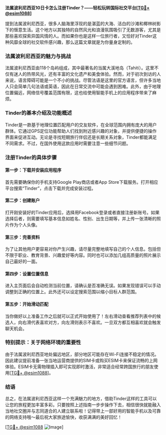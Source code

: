 **法属波利尼西亚10日卡怎么注册Tinder？——轻松玩转国际社交平台[[TG💪+ @esim1088](https://t.me/s/esim1088)]**

提到法属波利尼西亚，很多人脑海里浮现的是湛蓝的大海、洁白的沙滩和椰林树影下的惬意生活。这个地方以其独特的自然风光和浪漫氛围吸引了无数游客，尤其是那些喜欢探索异国风情的人。而如果你也是这样一位旅行者，又恰好对Tinder这种风靡全球的社交软件感兴趣，那么这篇文章就是为你量身定制的。

### 法属波利尼西亚的魅力与挑战

法属波利尼西亚由118个岛屿组成，其中最著名的当属大溪地岛（Tahiti）。这里不仅有迷人的热带风光，还有丰富的文化遗产和美食体验。然而，对于初次到访的人来说，语言障碍可能是一个不小的挑战。尽管法语是这里的官方语言，但许多当地人只会简单几句法语或英语，因此在日常交流中可能会遇到困难。此外，由于地理位置偏远，网络信号覆盖范围有限，这也给使用智能手机上的应用程序带来了麻烦。

### Tinder的基本介绍及功能概述

Tinder是一款基于地理位置匹配用户的交友软件，在全球范围内拥有庞大的用户群体。它通过GPS定位功能帮助人们找到附近感兴趣的对象，并提供便捷的操作界面来促进互动。无论是寻找短期旅行伴侣还是长期关系对象，Tinder都能满足不同需求。不过，在国外使用这款应用时需要注意一些细节问题。

### 注册Tinder的具体步骤

#### 第一步：下载并安装应用程序
首先需要确保你的手机支持Google Play商店或者App Store下载服务。打开相应平台搜索“Tinder”，点击下载并完成安装过程。

#### 第二步：创建账户
打开刚安装好的Tinder应用后，选择用Facebook登录或者直接注册新账号。如果选择后者，则需要填写基本信息如姓名、性别、出生日期等，并上传一张清晰的照片作为个人头像。

#### 第三步：完善资料
为了让其他用户更容易对你产生兴趣，请尽量完整地填写自己的个人信息。包括但不限于职业、教育背景、兴趣爱好等内容。同时也可以添加几组高质量的照片展示自己最好的一面。

#### 第四步：设置位置信息
进入主页面后会自动检测当前位置，请确认是否准确无误。如果发现错误可以手动调整到正确的位置上。此外还可以设定搜索范围以缩小目标人群范围。

#### 第五步：开始滑动匹配
当你做好以上准备工作之后就可以正式开始使用了！左右滑动查看推荐列表中的候选人，向右滑代表喜欢对方，向左滑则表示不喜欢。一旦双方都互相喜欢就会触发聊天机会。

### 特别提示：关于网络环境的重要性
由于法属波利尼西亚地处偏远地区，部分地区可能存在Wi-Fi连接不稳定的情况。因此建议提前准备一张当地运营商提供的SIM卡或购买ESIM卡来保证流畅的上网体验。ESIM卡无需物理插入即可实现即时激活，非常适合经常跨国旅行的朋友使用[[TG💪+ @esim1088](https://t.me/s/esim1088)]。

### 结语
总之，在法属波利尼西亚这样一个充满魅力的地方，借助Tinder这样的工具可以让您的旅程更加丰富多彩。只要按照上述指南一步步操作下去，相信很快就能融入当地社交圈并与志同道合的人建立联系啦！记得带上一部好用的智能手机以及可靠的网络支持哦～最后祝大家旅途愉快，收获满满的美好回忆！

[[TG💪+ @esim1088](https://t.me/s/esim1088) ![Image](https://i.postimg.cc/4NQfJmqS/Snipaste-2025-05-13-00-14-12.png)]